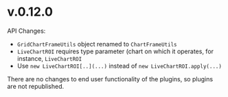 v.0.12.0
========

API Changes:
* `GridChartFrameUtils` object renamed to `ChartFrameUtils`
* `LiveChartROI` requires type parameter (chart on which it operates, for instance, `LiveChartROI`
* Use `new LiveChartROI[..](...)` instead of `new LiveChartROI.apply(...)`

There are no changes to end user functionality of the plugins, so plugins are not republished.

[#62]: https://github.com/ij-plugins/ijp-color/issues/62